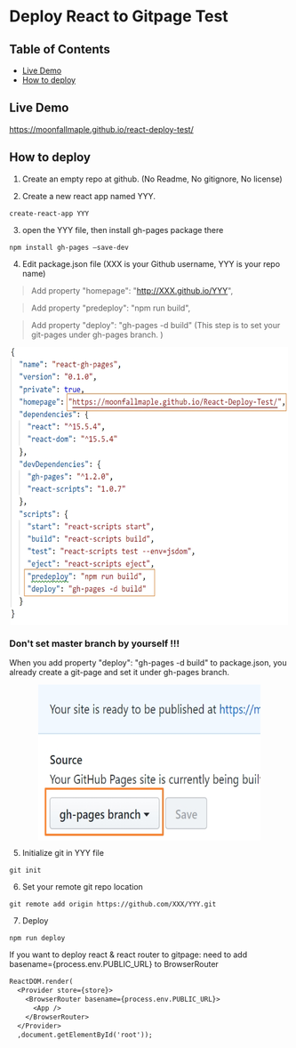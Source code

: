 # Deploy React to Gitpage Test


## Table of Contents
* [Live Demo](#Live-Demo)
* [How to deploy](#project-instructions)



## Live Demo
 https://moonfallmaple.github.io/react-deploy-test/

## How to deploy

1. Create an empty repo at github. (No Readme, No gitignore, No license)<br/>

2. Create a new react app named YYY. 
 ```
 create-react-app YYY
 ```
3. open the YYY file, then install gh-pages package there 
```
npm install gh-pages –save-dev
```
4. Edit package.json file (XXX is your Github username, YYY is your repo name)

> Add property "homepage": "http://XXX.github.io/YYY", 

> Add property "predeploy": "npm run build",

> Add property "deploy": "gh-pages -d build" (This step is to set your git-pages under gh-pages branch. )

<div  align="center">
<img src="./json.jpg" width = "500" height = "500" alt="图片名称" align=center />
</div>

### Don't set **master** branch by yourself !!!

When you add property "deploy": "gh-pages -d build" to package.json, you already create a git-page and set it under gh-pages branch. 
<div  align="center">
<img src="./branch.jpg" width = "400" height = "280" alt="图片名称" align=center />
</div>

5. Initialize git in YYY file
```
git init
```

6. Set your remote git repo location
```
git remote add origin https://github.com/XXX/YYY.git
```

7. Deploy
```
npm run deploy
```

If you want to deploy react & react router to gitpage: need to add basename={process.env.PUBLIC_URL} to BrowserRouter
```
ReactDOM.render(
  <Provider store={store}>
    <BrowserRouter basename={process.env.PUBLIC_URL}>
      <App />
    </BrowserRouter>
  </Provider>
  ,document.getElementById('root'));
```